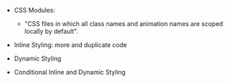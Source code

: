 - CSS Modules: 
    - "CSS files in which all class names and animation names are scoped locally by default".

- Inline Styling: more and duplicate code
- Dynamic Styling 
- Conditional Inline and Dynamic Styling 
